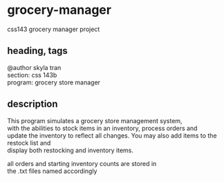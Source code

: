 # grocery-manager
css143 grocery manager project <br/>

## heading, tags 
@author skyla tran <br/>
section: css 143b <br/>
program: grocery store manager <br/>

## description
This program simulates a grocery store management system, <br/>
with the abilities to stock items in an inventory, process orders and <br/>
update the inventory to reflect all changes. You may also add items to the restock list and <br/>
display both restocking and inventory items. <br/>

all orders and starting inventory counts are stored in <br/>
the .txt files named accordingly <br/>
